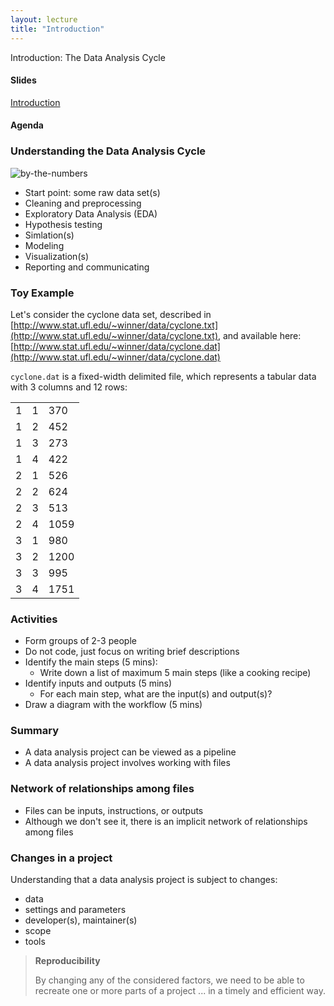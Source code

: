 ```yaml
---
layout: lecture
title: "Introduction"
---
```


<p class="message">
  Introduction: The Data Analysis Cycle
</p>


<h4>
	<span class="fa fa-picture-o fa-lg main-list-item-icon"></span>
	Slides
</h4>

<a href="" target="_blank">Introduction</a>


<h4>
	<span class="fa fa-bars fa-lg main-list-item-icon"></span>
	Agenda
</h4>


### Understanding the Data Analysis Cycle

![by-the-numbers](http://www.phdcomics.com/comics/archive/phd053104s.gif)

- Start point: some raw data set(s)
- Cleaning and preprocessing
- Exploratory Data Analysis (EDA)
- Hypothesis testing
- Simlation(s)
- Modeling
- Visualization(s)
- Reporting and communicating


### Toy Example

Let's consider the cyclone data set, described in 
[http://www.stat.ufl.edu/~winner/data/cyclone.txt](http://www.stat.ufl.edu/~winner/data/cyclone.txt), and available here:
[http://www.stat.ufl.edu/~winner/data/cyclone.dat](http://www.stat.ufl.edu/~winner/data/cyclone.dat)

`cyclone.dat` is a fixed-width delimited file, which represents a tabular data 
with 3 columns and 12 rows:

|   |   |      |
|---|---|------|
| 1 | 1 |  370 |
| 1 | 2 |  452 |
| 1 | 3 |  273 |
| 1 | 4 |  422 |
| 2 | 1 |  526 |
| 2 | 2 |  624 |
| 2 | 3 |  513 |
| 2 | 4 | 1059 |
| 3 | 1 |  980 |
| 3 | 2 | 1200 |
| 3 | 3 |  995 |
| 3 | 4 | 1751 |


### Activities

- Form groups of 2-3 people
- Do not code, just focus on writing brief descriptions
- Identify the main steps (5 mins):
	+ Write down a list of maximum 5 main steps (like a cooking recipe)
- Identify inputs and outputs (5 mins)
	+ For each main step, what are the input(s) and output(s)?
- Draw a diagram with the workflow (5 mins)


### Summary

- A data analysis project can be viewed as a pipeline
- A data analysis project involves working with files


### Network of relationships among files

- Files can be inputs, instructions, or outputs
- Although we don't see it, there is an implicit network of 
relationships among files


### Changes in a project

Understanding that a data analysis project is subject to changes:

- data
- settings and parameters
- developer(s), maintainer(s)
- scope
- tools


> __Reproducibility__
>
> By changing any of the considered factors, we need to be able to
> recreate one or more parts of a project ...
> in a timely and efficient way.



